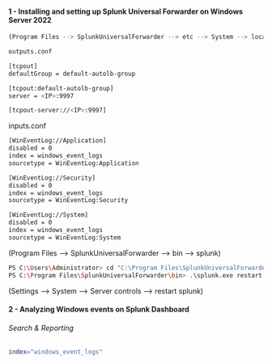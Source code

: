 #### 1 - Installing and setting up Splunk Universal Forwarder on Windows Server 2022


```sh
(Program Files --> SplunkUniversalForwarder --> etc --> System --> local)
```

```sh
outputs.conf
```

```sh
[tcpout]
defaultGroup = default-autolb-group

[tcpout:default-autolb-group]
server = <IP>:9997

[tcpout-server://<IP>:9997]
```

inputs.conf

```sh
[WinEventLog://Application]
disabled = 0
index = windows_event_logs
sourcetype = WinEventLog:Application

[WinEventLog://Security]
disabled = 0
index = windows_event_logs
sourcetype = WinEventLog:Security

[WinEventLog://System]
disabled = 0
index = windows_event_logs
sourcetype = WinEventLog:System
```

(Program Files --> SplunkUniversalForwarder --> bin --> splunk)

```sh
PS C:\Users\Administrator> cd "C:\Program Files\SplunkUniversalForwarder\bin"
PS C:\Program Files\SplunkUniversalForwarder\bin> .\splunk.exe restart
```

(Settings --> System --> Server controls --> restart splunk)

#### 2 - Analyzing Windows events on Splunk Dashboard

###### Search & Reporting

```sh
index="windows_event_logs"
```
